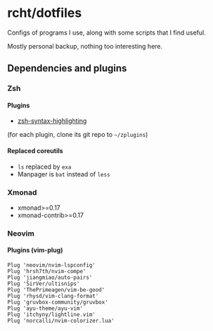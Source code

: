 # rcht/dotfiles

Configs of programs I use, along with some scripts that I find useful.

Mostly personal backup, nothing too interesting here.

## Dependencies and plugins

### Zsh

#### Plugins

- [zsh-syntax-highlighting](https://github.com/zsh-users/zsh-syntax-highlighting/)

(for each plugin, clone its git repo to `~/zplugins`)

#### Replaced coreutils

- `ls` replaced by `exa`
- Manpager is `bat` instead of `less`

### Xmonad 

- xmonad>=0.17
- xmonad-contrib>=0.17

### Neovim

#### Plugins (vim-plug)

```
Plug 'neovim/nvim-lspconfig'
Plug 'hrsh7th/nvim-compe'
Plug 'jiangmiao/auto-pairs'
Plug 'SirVer/ultisnips'
Plug 'ThePrimeagen/vim-be-good'
Plug 'rhysd/vim-clang-format'
Plug 'gruvbox-community/gruvbox'
Plug 'ayu-theme/ayu-vim'
Plug 'itchyny/lightline.vim'
Plug 'norcalli/nvim-colorizer.lua'
```

